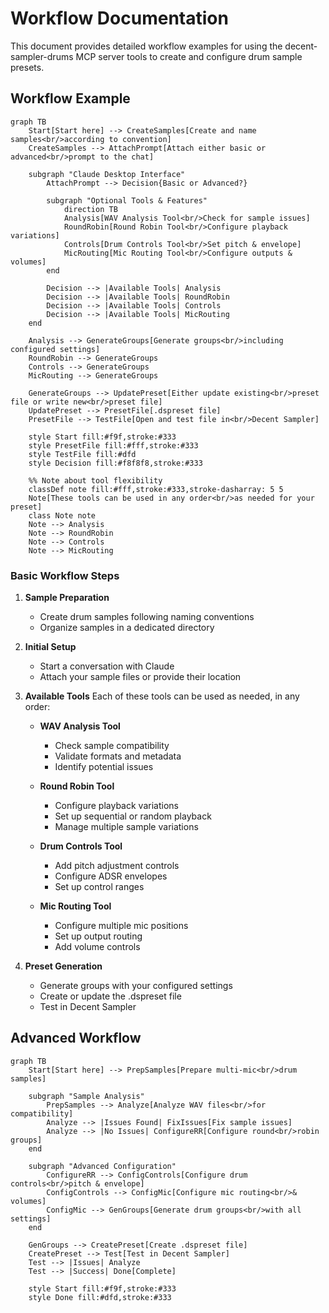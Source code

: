 # Workflow Documentation

This document provides detailed workflow examples for using the decent-sampler-drums MCP server tools to create and configure drum sample presets.

## Workflow Example

```mermaid
graph TB
    Start[Start here] --> CreateSamples[Create and name samples<br/>according to convention]
    CreateSamples --> AttachPrompt[Attach either basic or advanced<br/>prompt to the chat]
    
    subgraph "Claude Desktop Interface"
        AttachPrompt --> Decision{Basic or Advanced?}
        
        subgraph "Optional Tools & Features"
            direction TB
            Analysis[WAV Analysis Tool<br/>Check for sample issues]
            RoundRobin[Round Robin Tool<br/>Configure playback variations]
            Controls[Drum Controls Tool<br/>Set pitch & envelope]
            MicRouting[Mic Routing Tool<br/>Configure outputs & volumes]
        end
        
        Decision --> |Available Tools| Analysis
        Decision --> |Available Tools| RoundRobin
        Decision --> |Available Tools| Controls
        Decision --> |Available Tools| MicRouting
    end
    
    Analysis --> GenerateGroups[Generate groups<br/>including configured settings]
    RoundRobin --> GenerateGroups
    Controls --> GenerateGroups
    MicRouting --> GenerateGroups
    
    GenerateGroups --> UpdatePreset[Either update existing<br/>preset file or write new<br/>preset file]
    UpdatePreset --> PresetFile[.dspreset file]
    PresetFile --> TestFile[Open and test file in<br/>Decent Sampler]
    
    style Start fill:#f9f,stroke:#333
    style PresetFile fill:#fff,stroke:#333
    style TestFile fill:#dfd
    style Decision fill:#f8f8f8,stroke:#333
    
    %% Note about tool flexibility
    classDef note fill:#fff,stroke:#333,stroke-dasharray: 5 5
    Note[These tools can be used in any order<br/>as needed for your preset]
    class Note note
    Note --> Analysis
    Note --> RoundRobin
    Note --> Controls
    Note --> MicRouting
```

### Basic Workflow Steps

1. **Sample Preparation**
   - Create drum samples following naming conventions
   - Organize samples in a dedicated directory

2. **Initial Setup**
   - Start a conversation with Claude
   - Attach your sample files or provide their location

3. **Available Tools**
   Each of these tools can be used as needed, in any order:
   
   - **WAV Analysis Tool**
     - Check sample compatibility
     - Validate formats and metadata
     - Identify potential issues

   - **Round Robin Tool**
     - Configure playback variations
     - Set up sequential or random playback
     - Manage multiple sample variations

   - **Drum Controls Tool**
     - Add pitch adjustment controls
     - Configure ADSR envelopes
     - Set up control ranges

   - **Mic Routing Tool**
     - Configure multiple mic positions
     - Set up output routing
     - Add volume controls

4. **Preset Generation**
   - Generate groups with your configured settings
   - Create or update the .dspreset file
   - Test in Decent Sampler

## Advanced Workflow

```mermaid
graph TB
    Start[Start here] --> PrepSamples[Prepare multi-mic<br/>drum samples]
    
    subgraph "Sample Analysis"
        PrepSamples --> Analyze[Analyze WAV files<br/>for compatibility]
        Analyze --> |Issues Found| FixIssues[Fix sample issues]
        Analyze --> |No Issues| ConfigureRR[Configure round<br/>robin groups]
    end
    
    subgraph "Advanced Configuration"
        ConfigureRR --> ConfigControls[Configure drum controls<br/>pitch & envelope]
        ConfigControls --> ConfigMic[Configure mic routing<br/>& volumes]
        ConfigMic --> GenGroups[Generate drum groups<br/>with all settings]
    end
    
    GenGroups --> CreatePreset[Create .dspreset file]
    CreatePreset --> Test[Test in Decent Sampler]
    Test --> |Issues| Analyze
    Test --> |Success| Done[Complete]
    
    style Start fill:#f9f,stroke:#333
    style Done fill:#dfd,stroke:#333
```

